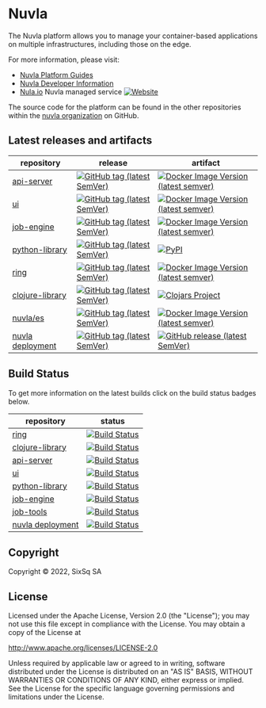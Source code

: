 # Nuvla

The Nuvla platform allows you to manage your container-based
applications on multiple infrastructures, including those on the edge.

For more information, please visit:

 - [Nuvla Platform Guides](https://docs.nuvla.io/)
 - [Nuvla Developer Information](https://github.com/nuvla/nuvla/wiki)
 - [Nula.io](https://nuvla.io) Nuvla managed service [![Website](https://img.shields.io/website?label=nuvla.io&style=flat-square&url=https%3A%2F%2Fnuvla.io)](https://nuvla.io)

The source code for the platform can be found in the other
repositories within the [nuvla
organization](https://github.com/nuvla/) on GitHub.

## Latest releases and artifacts

| repository | release | artifact |
| ---- | ---- | ---- |
|[api-server](https://github.com/nuvla/api-server)|[![GitHub tag (latest SemVer)](https://img.shields.io/github/v/tag/nuvla/api-server?label=version&sort=semver&style=flat-square)](https://github.com/nuvla/api-server)| [![Docker Image Version (latest semver)](https://img.shields.io/docker/v/nuvla/api?label=image&sort=semver&style=flat-square)](https://hub.docker.com/r/nuvla/api/tags) |
|[ui](https://github.com/nuvla/ui)|[![GitHub tag (latest SemVer)](https://img.shields.io/github/v/tag/nuvla/ui?label=version&sort=semver&style=flat-square)](https://github.com/nuvla/ui)| [![Docker Image Version (latest semver)](https://img.shields.io/docker/v/nuvla/ui?label=image&sort=semver&style=flat-square)](https://hub.docker.com/r/nuvla/ui/tags) |
|[job-engine](https://github.com/nuvla/job-engine)|[![GitHub tag (latest SemVer)](https://img.shields.io/github/v/tag/nuvla/job-engine?label=version&sort=semver&style=flat-square)](https://github.com/nuvla/job-engine)| [![Docker Image Version (latest semver)](https://img.shields.io/docker/v/nuvla/job?label=image&sort=semver&style=flat-square)](https://hub.docker.com/r/nuvla/job/tags) |
|[python-library](https://github.com/nuvla/python-library)|[![GitHub tag (latest SemVer)](https://img.shields.io/github/v/tag/nuvla/python-library?label=version&sort=semver&style=flat-square)](https://github.com/nuvla/python-library)| [![PyPI](https://img.shields.io/pypi/v/nuvla-api)](https://pypi.org/project/nuvla-api/) |
|[ring](https://github.com/nuvla/ring)|[![GitHub tag (latest SemVer)](https://img.shields.io/github/v/tag/nuvla/ring?label=version&sort=semver&style=flat-square)](https://github.com/nuvla/ring)| [![Docker Image Version (latest semver)](https://img.shields.io/docker/v/nuvla/ring?label=image&sort=semver&style=flat-square)](https://hub.docker.com/r/nuvla/ring/tags) |
|[clojure-library](https://github.com/nuvla/clojure-library)|[![GitHub tag (latest SemVer)](https://img.shields.io/github/v/tag/nuvla/clojure-library?label=version&sort=semver&style=flat-square)](https://github.com/nuvla/clojure-library)| [![Clojars Project](https://img.shields.io/clojars/v/sixsq.nuvla/api.svg)](https://clojars.org/sixsq.nuvla/api) |
|[nuvla/es](https://github.com/nuvla/es)|[![GitHub tag (latest SemVer)](https://img.shields.io/github/v/tag/nuvla/es?label=version&sort=semver&style=flat-square)](https://github.com/nuvla/es)| [![Docker Image Version (latest semver)](https://img.shields.io/docker/v/nuvla/es?label=image&sort=semver&style=flat-square)](https://hub.docker.com/r/nuvla/es/tags) |
|[nuvla deployment](https://github.com/nuvla/deployment)|[![GitHub tag (latest SemVer)](https://img.shields.io/github/v/tag/nuvla/deployment?label=version&sort=semver&style=flat-square)](https://github.com/nuvla/deployment)| [![GitHub release (latest SemVer)](https://img.shields.io/github/v/release/nuvla/deployment?label=GH%20release&sort=semver&style=flat-square)](https://github.com/nuvla/deployment/releases) |



## Build Status

To get more information on the latest builds click on the build status badges below.

| repository | status |
| ---- | ---- |
| [ring](https://github.com/nuvla/ring) | [![Build Status](https://travis-ci.com/nuvla/ring.svg?branch=master)](https://travis-ci.com/nuvla/ring) |
| [clojure-library](https://github.com/nuvla/clojure-library) | [![Build Status](https://travis-ci.com/nuvla/clojure-library.svg?branch=master)](https://travis-ci.com/nuvla/clojure-library) |
| [api-server](https://github.com/nuvla/api-server) | [![Build Status](https://github.com/nuvla/api-server/actions/workflows/main.yml/badge.svg?branch=master)](https://github.com/nuvla/api-server/actions/workflows/main.yml) |
| [ui](https://github.com/nuvla/ui) | [![Build Status](https://github.com/nuvla/ui/actions/workflows/build.yml/badge.svg?branch=master)](https://github.com/nuvla/ui/actions/workflows/build.yml) |
| [python-library](https://github.com/nuvla/python-library) | [![Build Status](https://github.com/nuvla/python-library/actions/workflows/main.yml/badge.svg?branch=master)](https://github.com/nuvla/python-library/actions/workflows/main.yml) |
| [job-engine](https://github.com/nuvla/job-engine) | [![Build Status](https://github.com/nuvla/job-engine/actions/workflows/main.yml/badge.svg?branch=master)](https://github.com/nuvla/job-engine/actions/workflows/main.yml) |
| [job-tools](https://github.com/nuvla/job-tools) | [![Build Status](https://github.com/nuvla/job-tools/actions/workflows/main.yml/badge.svg?branch=master)](https://github.com/nuvla/job-tools/actions/workflows/main.yml) |
| [nuvla deployment](https://github.com/nuvla/deployment) | [![Build Status](https://github.com/nuvla/deployment/actions/workflows/main.yml/badge.svg?branch=master)](https://github.com/nuvla/deployment/actions/workflows/main.yml) |

## Copyright

Copyright &copy; 2022, SixSq SA

## License

Licensed under the Apache License, Version 2.0 (the "License"); you
may not use this file except in compliance with the License.  You may
obtain a copy of the License at

http://www.apache.org/licenses/LICENSE-2.0

Unless required by applicable law or agreed to in writing, software
distributed under the License is distributed on an "AS IS" BASIS,
WITHOUT WARRANTIES OR CONDITIONS OF ANY KIND, either express or
implied.  See the License for the specific language governing
permissions and limitations under the License.
